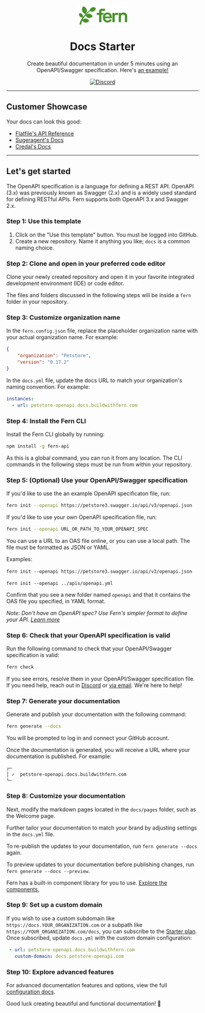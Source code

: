 <br/>
<div align="center">
  <a href="https://www.buildwithfern.com/?utm_source=github&utm_medium=readme&utm_campaign=docs-starter-openapi&utm_content=logo">
    <img src="/fern/docs/assets/logo_light_mode.png" height="50" align="center" alt="header" />
  </a>
  
  <br/>

# Docs Starter

Create beautiful documentation in under 5 minutes using an OpenAPI/Swagger specification. Here's [an example!](https://petstore-openapi.docs.buildwithfern.com)

[![Discord](https://img.shields.io/badge/Join%20Our%20Community-black?logo=discord)](https://discord.com/invite/JkkXumPzcG)

</div>

---

## Customer Showcase

Your docs can look this good:

- [Flatfile's API Reference](https://reference.flatfile.com/api-reference/events/create-an-event)
- [Sugeragent's Docs](https://docs.superagent.sh/)
- [Credal's Docs](https://docs.credal.ai/)

---

## Let's get started

The OpenAPI specification is a language for defining a REST API. OpenAPI (3.x) was previously known as Swagger (2.x) and is a widely used standard for defining RESTful APIs. Fern supports both OpenAPI 3.x and Swagger 2.x.

### Step 1: Use this template

1. Click on the "Use this template" button. You must be logged into GitHub.
2. Create a new repository. Name it anything you like; `docs` is a common naming choice.

### Step 2: Clone and open in your preferred code editor

Clone your newly created repository and open it in your favorite integrated development environment (IDE) or code editor.

The files and folders discussed in the following steps will be inside a `fern` folder in your repository.

### Step 3: Customize organization name

In the `fern.config.json` file, replace the placeholder organization name with your actual organization name. For example:

```json
{
    "organization": "Petstore",
    "version": "0.17.2"
}
```

In the `docs.yml` file, update the docs URL to match your organization's naming convention. For example:

```yml
instances:
  - url: petstore-openapi.docs.buildwithfern.com
```

### Step 4: Install the Fern CLI

Install the Fern CLI globally by running:

```bash
npm install -g fern-api
```

As this is a global command, you can run it from any location. The CLI commands in the following steps must be run from within your repository.

### Step 5: (Optional) Use your OpenAPI/Swagger specification

If you'd like to use the an example OpenAPI specificaton file, run:

```bash
fern init --openapi https://petstore3.swagger.io/api/v3/openapi.json
```

If you'd like to use your own OpenAPI specification file, run:

```bash
fern init --openapi URL_OR_PATH_TO_YOUR_OPENAPI_SPEC
```

You can use a URL to an OAS file online, or you can use a local path. The file must be formatted as JSON or YAML. 

Examples:

```fern init --openapi https://petstore3.swagger.io/api/v3/openapi.json```

```fern init --openapi ../apis/openapi.yml```

Confirm that you see a new folder named `openapi` and that it contains the OAS file you specified, in YAML format.

*Note: Don't have an OpenAPI spec? Use Fern's simpler format to define your API.* [*Learn more*](https://github.com/fern-api/docs-starter-fern-definition)

### Step 6: Check that your OpenAPI specification is valid

Run the following command to check that your OpenAPI/Swagger specification is valid:

```bash
fern check
```

If you see errors, resolve them in your OpenAPI/Swagger specification file. If you need help, reach out in [Discord](https://discord.com/invite/JkkXumPzcG) or [via email](mailto:support@buildwithfern.com). We're here to help!

### Step 7: Generate your documentation

Generate and publish your documentation with the following command:

```bash
fern generate --docs
```

You will be prompted to log in and connect your GitHub account.

Once the documentation is generated, you will receive a URL where your documentation is published. For example:

```shell
┌─
│ ✓  petstore-openapi.docs.buildwithfern.com
└─
```

### Step 8: Customize your documentation

Next, modify the markdown pages located in the `docs/pages` folder, such as the Welcome page.

Further tailor your documentation to match your brand by adjusting settings in the `docs.yml` file. 

To re-publish the updates to your documentation, run `fern generate --docs` again.

To preview updates to your documentation before publishing changes, run `fern generate --docs --preview`.

Fern has a built-in component library for you to use. [Explore the components.](https://docs.buildwithfern.com/generate-docs/component-library/)

### Step 9: Set up a custom domain

If you wish to use a custom subdomain like `https://docs.YOUR_ORGANIZATION.com` or a subpath like `https://YOUR_ORGANIZATION.com/docs`, you can subscribe to the [Starter plan](https://buildwithfern.com/pricing). Once subscribed, update `docs.yml` with the custom domain configuration:

``` yaml
 - url: petstore-openapi.docs.buildwithfern.com
   custom-domain: docs.petstore-openapi.com
```

### Step 10: Explore advanced features

For advanced documentation features and options, view the full [configuration docs](https://docs.buildwithfern.com/generate-docs/overview/configuration).

Good luck creating beautiful and functional documentation! 🌿
